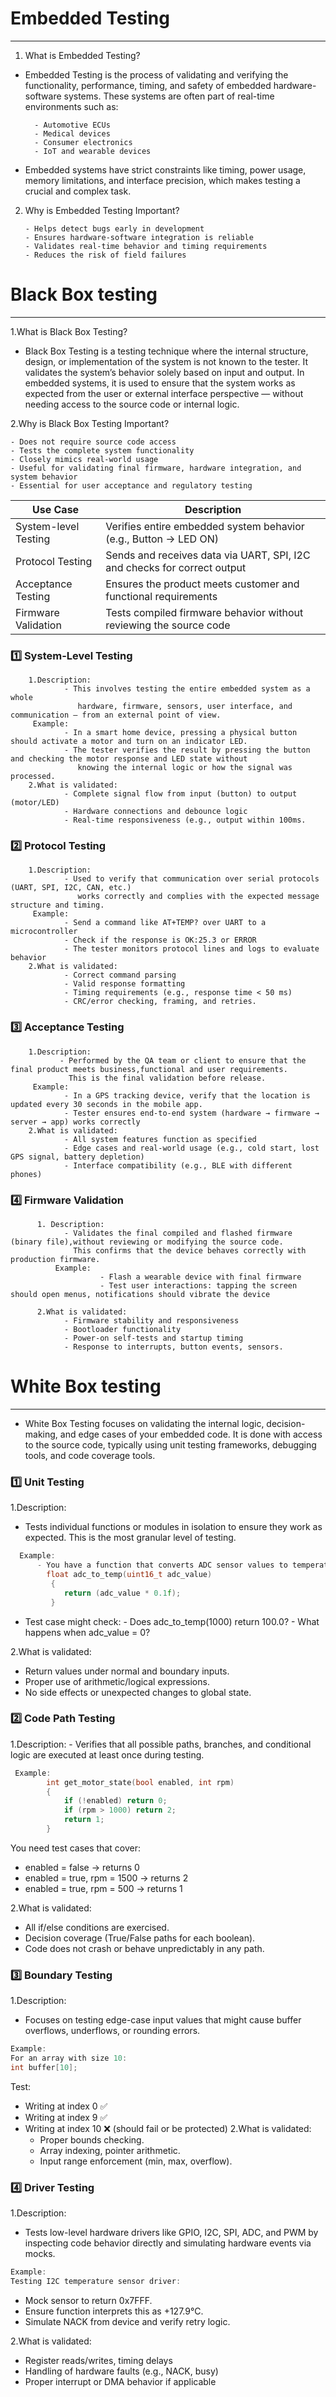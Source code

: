 # Embedded Testing
-------------------
1. What is Embedded Testing?
- Embedded Testing is the process of validating and verifying the functionality, performance, timing, and safety of embedded hardware-software systems. These systems are often part of real-time environments such as:

        - Automotive ECUs
        - Medical devices
        - Consumer electronics
        - IoT and wearable devices

- Embedded systems have strict constraints like timing, power usage, memory limitations, and interface precision, which makes testing a crucial and complex task.

2. Why is Embedded Testing Important?

       - Helps detect bugs early in development
       - Ensures hardware-software integration is reliable
       - Validates real-time behavior and timing requirements
       - Reduces the risk of field failures
# Black Box testing
---------------------
1.What is Black Box Testing?

  - Black Box Testing is a testing technique where the internal structure, design, or implementation of the system is not known to the tester. It validates the system’s behavior solely based on input and output.
  In embedded systems, it is used to ensure that the system works as expected from the user or external interface perspective — without needing access to the source code or internal logic.
  
2.Why is Black Box Testing Important?

    - Does not require source code access
    - Tests the complete system functionality
    - Closely mimics real-world usage
    - Useful for validating final firmware, hardware integration, and system behavior
    - Essential for user acceptance and regulatory testing

    
| Use Case             | Description                                                              |
| -------------------- | ------------------------------------------------------------------------ |
| System-level Testing | Verifies entire embedded system behavior (e.g., Button → LED ON)         |
| Protocol Testing     | Sends and receives data via UART, SPI, I2C and checks for correct output |
| Acceptance Testing   | Ensures the product meets customer and functional requirements           |
| Firmware Validation  | Tests compiled firmware behavior without reviewing the source code       |


### 1️⃣ System-Level Testing

        1.Description:
                - This involves testing the entire embedded system as a whole
                   hardware, firmware, sensors, user interface, and communication — from an external point of view.
         Example:
                - In a smart home device, pressing a physical button should activate a motor and turn on an indicator LED.
                - The tester verifies the result by pressing the button and checking the motor response and LED state without
                   knowing the internal logic or how the signal was processed.
        2.What is validated:
                - Complete signal flow from input (button) to output (motor/LED)
                - Hardware connections and debounce logic
                - Real-time responsiveness (e.g., output within 100ms.

### 2️⃣ Protocol Testing

        1.Description:
                - Used to verify that communication over serial protocols (UART, SPI, I2C, CAN, etc.)
                   works correctly and complies with the expected message structure and timing.
         Example:
                - Send a command like AT+TEMP? over UART to a microcontroller
                - Check if the response is OK:25.3 or ERROR
                - The tester monitors protocol lines and logs to evaluate behavior
        2.What is validated:
                - Correct command parsing
                - Valid response formatting
                - Timing requirements (e.g., response time < 50 ms)
                - CRC/error checking, framing, and retries.

### 3️⃣ Acceptance Testing

        1.Description:
               - Performed by the QA team or client to ensure that the final product meets business,functional and user requirements.
                 This is the final validation before release.
         Example:
                - In a GPS tracking device, verify that the location is updated every 30 seconds in the mobile app.
                - Tester ensures end-to-end system (hardware → firmware → server → app) works correctly
        2.What is validated:
                - All system features function as specified
                - Edge cases and real-world usage (e.g., cold start, lost GPS signal, battery depletion)
                - Interface compatibility (e.g., BLE with different phones)
                
### 4️⃣ Firmware Validation
                
          1. Description:
                - Validates the final compiled and flashed firmware (binary file),without reviewing or modifying the source code.
                  This confirms that the device behaves correctly with production firmware.
              Example:
                        - Flash a wearable device with final firmware
                        - Test user interactions: tapping the screen should open menus, notifications should vibrate the device

          2.What is validated:
                - Firmware stability and responsiveness
                - Bootloader functionality
                - Power-on self-tests and startup timing
                - Response to interrupts, button events, sensors.
# White Box testing
-------------------
- White Box Testing focuses on validating the internal logic, decision-making, and edge cases of your embedded code. 
It is done with access to the source code, typically using unit testing frameworks, debugging tools, and code coverage tools.

### 1️⃣ Unit Testing

1.Description:

   - Tests individual functions or modules in isolation to ensure they work as expected.
     This is the most granular level of testing.

```c
  Example:
      - You have a function that converts ADC sensor values to temperature:
        float adc_to_temp(uint16_t adc_value)
         {
            return (adc_value * 0.1f);
         }
```
  - Test case might check:
          - Does adc_to_temp(1000) return 100.0?
          - What happens when adc_value = 0?
    
2.What is validated:

   - Return values under normal and boundary inputs.
   - Proper use of arithmetic/logical expressions.
   - No side effects or unexpected changes to global state.

### 2️⃣ Code Path Testing
   1.Description:
       - Verifies that all possible paths, branches, and conditional logic are executed
         at least once during testing.
```c                
 Example:
        int get_motor_state(bool enabled, int rpm)
        {
            if (!enabled) return 0;
            if (rpm > 1000) return 2;
            return 1;
        }
```
You need test cases that cover:
 - enabled = false → returns 0
 - enabled = true, rpm = 1500 → returns 2
 - enabled = true, rpm = 500 → returns 1

2.What is validated:

 - All if/else conditions are exercised.
 - Decision coverage (True/False paths for each boolean).
 - Code does not crash or behave unpredictably in any path.

### 3️⃣ Boundary Testing
1.Description:

   - Focuses on testing edge-case input values that might cause buffer overflows, underflows, or rounding errors.
```c
Example:
For an array with size 10:
int buffer[10];
```

Test:
- Writing at index 0 ✅
- Writing at index 9 ✅
- Writing at index 10 ❌ (should fail or be protected)
2.What is validated:
     - Proper bounds checking.
     - Array indexing, pointer arithmetic.
     - Input range enforcement (min, max, overflow).
  
### 4️⃣ Driver Testing

1.Description:

   - Tests low-level hardware drivers like GPIO, I2C, SPI, ADC, and PWM by inspecting code behavior directly and simulating hardware events via mocks.
```c
Example:
Testing I2C temperature sensor driver:
```
- Mock sensor to return 0x7FFF.
- Ensure function interprets this as +127.9°C.
- Simulate NACK from device and verify retry logic.
  
2.What is validated:
   - Register reads/writes, timing delays
   - Handling of hardware faults (e.g., NACK, busy)
   - Proper interrupt or DMA behavior if applicable
